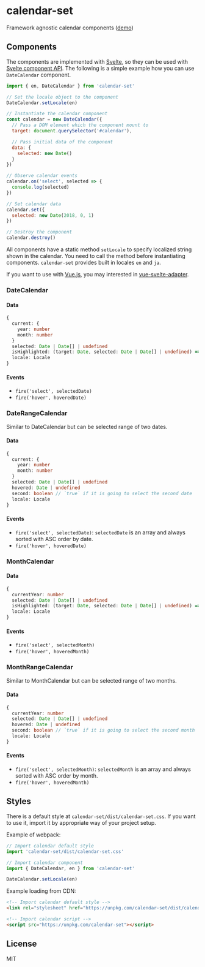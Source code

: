 # calendar-set

Framework agnostic calendar components ([demo](https://ktsn.github.io/calendar-set/))

## Components

The components are implemented with [Svelte](https://svelte.technology/), so they can be used with [Svelte component API](https://svelte.technology/guide#component-api). The following is a simple example how you can use `DateCalendar` component.

```js
import { en, DateCalendar } from 'calendar-set'

// Set the locale object to the component
DateCalendar.setLocale(en)

// Instantiate the calendar component
const calendar = new DateCalendar({
  // Pass a DOM element which the component mount to
  target: document.querySelector('#calendar'),

  // Pass initial data of the component
  data: {
    selected: new Date()
  }
})

// Observe calendar events
calendar.on('select', selected => {
  console.log(selected)
})

// Set calendar data
calendar.set({
  selected: new Date(2018, 0, 1)
})

// Destroy the component
calendar.destroy()
```

All components have a static method `setLocale` to specify localized string shown in the calendar. You need to call the method before instantiating components. `calendar-set` provides built in locales `en` and `ja`.

If you want to use with [Vue.js](https://vuejs.org/), you may interested in [vue-svelte-adapter](https://github.com/ktsn/vue-svelte-adapter).

### DateCalendar

#### Data

```ts
{
  current: {
    year: number
    month: number
  }
  selected: Date | Date[] | undefined
  isHighlighted: (target: Date, selected: Date | Date[] | undefined) => boolean
  locale: Locale
}
```

#### Events

* `fire('select', selectedDate)`
* `fire('hover', hoveredDate)`

### DateRangeCalendar

Similar to DateCalendar but can be selected range of two dates.

#### Data

```ts
{
  current: {
    year: number
    month: number
  }
  selected: Date | Date[] | undefined
  hovered: Date | undefined
  second: boolean // `true` if it is going to select the second date
  locale: Locale
}
```

#### Events

* `fire('select', selectedDate)`: `selectedDate` is an array and always sorted with ASC order by date.
* `fire('hover', hoveredDate)`

### MonthCalendar

#### Data

```ts
{
  currentYear: number
  selected: Date | Date[] | undefined
  isHighlighted: (target: Date, selected: Date | Date[] | undefined) => boolean
  locale: Locale
}
```

#### Events

* `fire('select', selectedMonth)`
* `fire('hover', hoveredMonth)`

### MonthRangeCalendar

Similar to MonthCalendar but can be selected range of two months.

#### Data

```ts
{
  currentYear: number
  selected: Date | Date[] | undefined
  hovered: Date | undefined
  second: boolean // `true` if it is going to select the second month
  locale: Locale
}
```

#### Events

* `fire('select', selectedMonth)`: `selectedMonth` is an array and always sorted with ASC order by month.
* `fire('hover', hoveredMonth)`

## Styles

There is a default style at `calendar-set/dist/calendar-set.css`. If you want to use it, import it by appropriate way of your project setup.

Example of webpack:

```js
// Import calendar default style
import 'calendar-set/dist/calendar-set.css'

// Import calendar component
import { DateCalendar, en } from 'calendar-set'

DateCalendar.setLocale(en)
```

Example loading from CDN:

```html
<!-- Import calendar default style -->
<link rel="stylesheet" href="https://unpkg.com/calendar-set/dist/calendar-set.css">

<!-- Import calendar script -->
<script src="https://unpkg.com/calendar-set"></script>
```

## License

MIT
